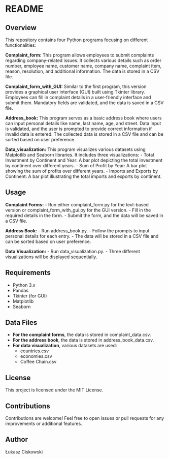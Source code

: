 # README

## Overview
This repository contains four Python programs focusing on different functionalities:

**Complaint_form:** This program allows employees to submit complaints regarding company-related issues. It collects various details such as order number, employee name, customer name, company name, complaint item, reason, resolution, and additional information. The data is stored in a CSV file.

**Complaint_form_with_GUI:** Similar to the first program, this version provides a graphical user interface (GUI) built using Tkinter library. Employees can fill in complaint details in a user-friendly interface and submit them. Mandatory fields are validated, and the data is saved in a CSV file.

**Address_book:** This program serves as a basic address book where users can input personal details like name, last name, age, and street. Data input is validated, and the user is prompted to provide correct information if invalid data is entered. The collected data is stored in a CSV file and can be sorted based on user preference.

**Data_visualization:** This program visualizes various datasets using Matplotlib and Seaborn libraries. It includes three visualizations:
    - Total Investment by Continent and Year: A bar plot depicting the total investment by continent over different years.
    - Sum of Profit by Year: A bar plot showing the sum of profits over different years.
    - Imports and Exports by Continent: A bar plot illustrating the total imports and exports by continent.

## Usage
**Complaint Forms:**
    - Run either complaint_form.py for the text-based version or complaint_form_with_gui.py for the GUI version.
    - Fill in the required details in the form.
    - Submit the form, and the data will be saved in a CSV file.

**Address Book:**
    - Run address_book.py.
    - Follow the prompts to input personal details for each entry.
    - The data will be stored in a CSV file and can be sorted based on user preference.

**Data Visualization:**
    - Run data_visualization.py.
    - Three different visualizations will be displayed sequentially.

## Requirements
- Python 3.x
- Pandas
- Tkinter (for GUI)
- Matplotlib
- Seaborn

## Data Files
- **For the complaint forms**, the data is stored in complaint_data.csv.
- **For the address book**, the data is stored in address_book_data.csv.
- **For data visualization**, various datasets are used:
    - countries.csv
    - economies.csv
    - Coffee Chain.csv

## License
This project is licensed under the MIT License.

## Contributions
Contributions are welcome! Feel free to open issues or pull requests for any improvements or additional features.

## Author
Łukasz Ciskowski
